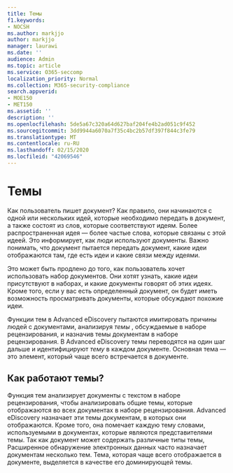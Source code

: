 ```yaml
---
title: Темы
f1.keywords:
- NOCSH
ms.author: markjjo
author: markjjo
manager: laurawi
ms.date: ''
audience: Admin
ms.topic: article
ms.service: O365-seccomp
localization_priority: Normal
ms.collection: M365-security-compliance
search.appverid:
- MOE150
- MET150
ms.assetid: ''
description: ''
ms.openlocfilehash: 5de5a67c320a64d627baf204fe4b2ad051c9f452
ms.sourcegitcommit: 3dd9944a6070a7f35c4bc2b57df397f844c3fe79
ms.translationtype: MT
ms.contentlocale: ru-RU
ms.lasthandoff: 02/15/2020
ms.locfileid: "42069546"
---
```

# <a name="themes"></a>Темы

Как пользователь пишет документ? Как правило, они начинаются с одной или нескольких идей, которые необходимо передать в документ, а также состоят из слов, которые соответствуют идеям. Более распространенная идея — более частые слова, которые связаны с этой идеей. Это информирует, как люди используют документы. Важно понимать, что документ пытается передать документ, какие идеи отображаются там, где есть идеи и какие связи между идеями.

Это может быть продлено до того, как пользователь хочет использовать набор документов. Они хотят узнать, какие идеи присутствуют в наборах, и какие документы говорят об этих идеях. Кроме того, если у вас есть определенный документ, он будет иметь возможность просматривать документы, которые обсуждают похожие идеи.

Функции тем в Advanced eDiscovery пытаются имитировать причины людей с документами, анализируя *темы* , обсуждаемые в наборе рецензирования, и назначив темы документам в наборе рецензирования. В Advanced eDiscovery темы переводятся на один шаг дальше и идентифицируют *тему* в каждом документе. Основная тема — это элемент, который чаще всего встречается в документе.

## <a name="how-does-themes-work"></a>Как работают темы?

Функция тем анализирует документы с текстом в наборе рецензирования, чтобы анализировать общие темы, которые отображаются во всех документах в наборе рецензирования. Advanced eDiscovery назначает эти темы документам, в которых они отображаются. Кроме того, она помечает каждую тему словами, используемыми в документах, которые являются представителями темы. Так как документ может содержать различные типы темы, Расширенное обнаружение электронных данных часто назначает документам несколько тем. Тема, которая чаще всего отображается в документе, выделяется в качестве его доминирующей темы.
